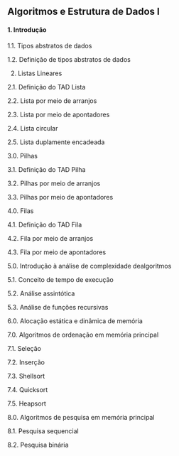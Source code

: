 ## Algoritmos e Estrutura de Dados I


#### 1. Introdução

1.1. Tipos abstratos de dados

1.2. Definição de tipos abstratos de dados

2. Listas Lineares

2.1. Definição do TAD Lista

2.2. Lista por meio de arranjos

2.3. Lista por meio de apontadores

2.4. Lista circular

2.5. Lista duplamente encadeada

3.0. Pilhas

3.1. Definição do TAD Pilha

3.2. Pilhas por meio de arranjos

3.3. Pilhas por meio de apontadores

4.0. Filas

4.1. Definição do TAD Fila

4.2. Fila por meio de arranjos

4.3. Fila por meio de apontadores

5.0. Introdução à análise de complexidade dealgoritmos

5.1. Conceito de tempo de execução

5.2. Análise assintótica

5.3. Análise de funções recursivas

6.0. Alocação estática e dinâmica de memória

7.0. Algoritmos de ordenação em memória principal

7.1. Seleção

7.2. Inserção

7.3. Shellsort

7.4. Quicksort

7.5. Heapsort

8.0. Algoritmos de pesquisa em memória principal

8.1. Pesquisa sequencial

8.2. Pesquisa binária